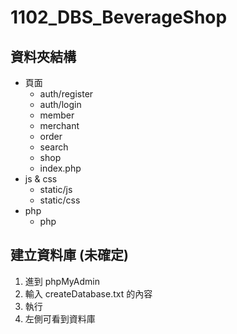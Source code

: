 # 1102_DBS_BeverageShop

## 資料夾結構
- 頁面
  - auth/register
  - auth/login
  - member
  - merchant
  - order
  - search
  - shop
  - index.php
- js & css
  - static/js
  - static/css
- php
  - php

## 建立資料庫 (未確定)
1. 進到 phpMyAdmin
2. 輸入 createDatabase.txt 的內容
3. 執行
4. 左側可看到資料庫
